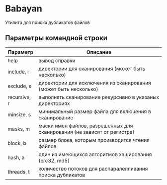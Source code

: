 # Babayan
Утилита для поиска дубликатов файлов


## Параметры командной строки
| Параметр | Описание |
|-|-|
| help         | вывод справки
| include, i   | директории для сканирования (может быть несколько)
| exclude, e   | директории для исключения из сканирования (может быть несколько)
| recursive, r | выполнять сканирование рекурсивно в указаных директориях
| minsize, s   | минимальный размер файла для включения в сканирование
| masks, m     | маски имен файлов, разрешенных для сканирования  (не зависят от регистра)
| block, b     | размер блока, которым производится чтения файлов
| hash, a      | один из имеющихся алгоритмов хэширования (crc32, md5)
| threads, t   | количество потоков для распаралелливания поиска дубликатов
